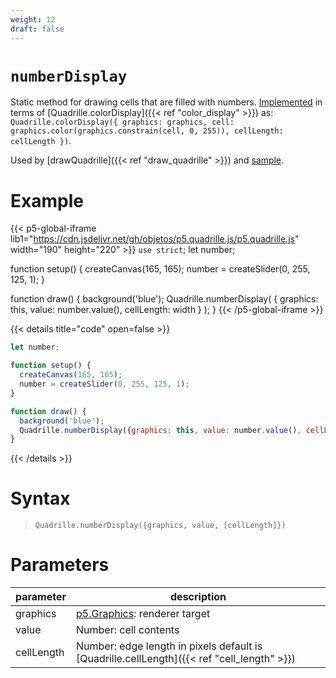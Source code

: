 ```yaml
---
weight: 12
draft: false
---
```


# `numberDisplay`

Static method for drawing cells that are filled with numbers. [Implemented](https://github.com/objetos/p5.quadrille.js/blob/main/p5.quadrille.js#L1086) in terms of [Quadrille.colorDisplay]({{< ref "color_display" >}}) as: `Quadrille.colorDisplay({ graphics: graphics, cell: graphics.color(graphics.constrain(cell, 0, 255)), cellLength: cellLength })`.

Used by [drawQuadrille]({{< ref "draw_quadrille" >}}) and [sample](https://objetos.github.io/p5.quadrille.js/docs/visual_computing/sample/).

# Example

{{< p5-global-iframe lib1="https://cdn.jsdelivr.net/gh/objetos/p5.quadrille.js/p5.quadrille.js" width="190" height="220" >}}
`use strict`;
let number;

function setup() {
  createCanvas(165, 165);
  number = createSlider(0, 255, 125, 1);
}

function draw() {
  background('blue');
  Quadrille.numberDisplay( { graphics: this, value: number.value(), cellLength: width } );
}
{{< /p5-global-iframe >}}

{{< details title="code" open=false >}}
```js
let number;

function setup() {
  createCanvas(165, 165);
  number = createSlider(0, 255, 125, 1);
}

function draw() {
  background('blue');
  Quadrille.numberDisplay({graphics: this, value: number.value(), cellLength: width});
}
```
{{< /details >}}

# Syntax

> `Quadrille.numberDisplay({graphics, value, [cellLength]})`

# Parameters

| parameter  | description                                                                                 |
|------------|---------------------------------------------------------------------------------------------|
| graphics   | [p5.Graphics](https://p5js.org/reference/#/p5.Graphics): renderer target                    |
| value      | Number: cell contents                                                                       |
| cellLength | Number: edge length in pixels default is [Quadrille.cellLength]({{< ref "cell_length" >}}) |
